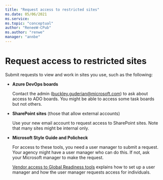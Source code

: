 ```yaml
---
title: "Request access to restricted sites"
ms.date: 05/06/2021
ms.service: 
ms.topic: "conceptual"
author: "ReneeW-CPub"
ms.author: "renwe"
manager: "annbe"
---
```


# Request access to restricted sites

Submit requests to view and work in sites you use, such as the following:

- **Azure DevOps boards**

  Contact the admin (<buckley.guderian@microsoft.com>) to ask about access to ADO boards. You might be able to access some task boards but not others. 

- **SharePoint sites** (those that allow external accounts)
 
  Use your new email account to request access to SharePoint sites. Note that many sites might be internal only.

- **Microsoft Style Guide and Policheck**

  For access to these tools, you need a user manager to submit a request. Your agency might have a user manager who can do this. If not, ask your Microsoft manager to make the request. 
  
  [Vendor access to Global Readiness tools](https://microsoft.sharepoint.com/sites/globalreadiness/KBLibrary/Forms/All%20properties.aspx?id=%2Fsites%2Fglobalreadiness%2FKBLibrary%2F1805%2Epdf&parent=%2Fsites%2Fglobalreadiness%2FKBLibrary) explains how to set up a user manager and how the user manager requests access for individuals.
  
